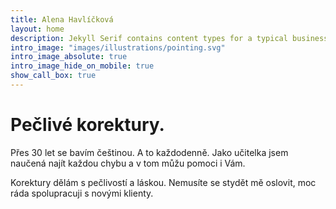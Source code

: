 ```yaml
---
title: Alena Havlíčková
layout: home
description: Jekyll Serif contains content types for a typical business website. The theme is fully responsive, blazing fast and artfully illustrated.
intro_image: "images/illustrations/pointing.svg"
intro_image_absolute: true
intro_image_hide_on_mobile: true
show_call_box: true
---
```


# Pečlivé korektury.

Přes 30 let se bavím češtinou. A to každodenně. Jako učitelka jsem naučená najít každou chybu a v tom můžu pomoci i Vám.

Korektury dělám s pečlivostí a láskou. Nemusíte se stydět mě oslovit, moc ráda spolupracuji s novými klienty. 
